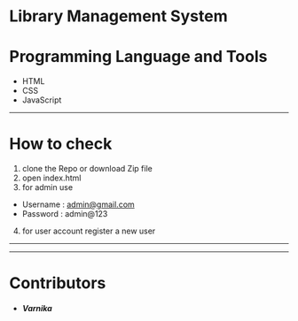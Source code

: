 # Library Management System



# Programming Language and Tools

  - HTML
  - CSS
  - JavaScript

---
# How to check
1. clone the Repo or download Zip file
2. open index.html
3. for admin use 
- Username : admin@gmail.com
- Password : admin@123

4. for user account register a new user
---



---
# Contributors
- ##### Varnika


